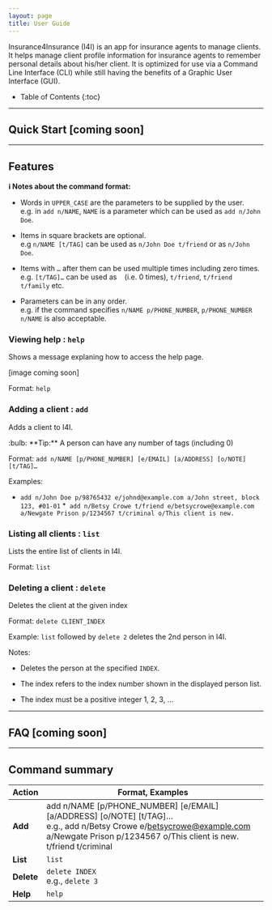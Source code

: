 ```yaml
---
layout: page
title: User Guide
---
```


Insurance4Insurance (I4I) is an app for insurance agents to manage clients. It helps manage client profile information for insurance agents to remember personal details about his/her client. It is optimized for use via a Command Line Interface (CLI) while still having the benefits of a Graphic User Interface (GUI). 

* Table of Contents
{:toc}

--------------------------------------------------------------------------------------------------------------------

## Quick Start [coming soon]

--------------------------------------------------------------------------------------------------------------------
## Features

<div markdown="block" class="alert alert-info">

**:information_source: Notes about the command format:**<br>

* Words in `UPPER_CASE` are the parameters to be supplied by the user.<br>
  e.g. in `add n/NAME`, `NAME` is a parameter which can be used as `add n/John Doe`.

* Items in square brackets are optional.<br>
  e.g `n/NAME [t/TAG]` can be used as `n/John Doe t/friend` or as `n/John Doe`.

* Items with `…`​ after them can be used multiple times including zero times.<br>
  e.g. `[t/TAG]…​` can be used as ` ` (i.e. 0 times), `t/friend`, `t/friend t/family` etc.

* Parameters can be in any order.<br>
  e.g. if the command specifies `n/NAME p/PHONE_NUMBER`, `p/PHONE_NUMBER n/NAME` is also acceptable.

</div>

### Viewing help : `help`

Shows a message explaning how to access the help page.

[image coming soon]

Format: `help`

### Adding a client : `add`

Adds a client to I4I.

<div markdown="span" class="alert alert-primary">:bulb: **Tip:**
A person can have any number of tags (including 0)
</div>

Format: `add n/NAME [p/PHONE_NUMBER] [e/EMAIL] [a/ADDRESS] [o/NOTE] [t/TAG]…​`

Examples: 
   
   * `add n/John Doe p/98765432 e/johnd@example.com a/John street, block 123, #01-01`
   *` add n/Betsy Crowe t/friend e/betsycrowe@example.com a/Newgate Prison p/1234567 t/criminal o/This client is new.`


### Listing all clients : `list`

Lists the entire list of clients in I4I.

Format: `list`

### Deleting a client : `delete`

Deletes the client at the given index

Format: `delete CLIENT_INDEX`

Example: `list` followed by `delete 2` deletes the 2nd person in I4I.

Notes: 

* Deletes the person at the specified `INDEX`.

* The index refers to the index number shown in the displayed person list.

* The index must be a positive integer 1, 2, 3, …​

--------------------------------------------------------------------------------------------------------------------

## FAQ [coming soon]

--------------------------------------------------------------------------------------------------------------------

## Command summary

Action | Format, Examples
--------|------------------
**Add** | add n/NAME [p/PHONE_NUMBER] [e/EMAIL] [a/ADDRESS] [o/NOTE] [t/TAG]…​<br>e.g., add n/Betsy Crowe e/betsycrowe@example.com a/Newgate Prison p/1234567 o/This client is new. t/friend t/criminal
**List** | `list`
**Delete** | `delete INDEX`<br> e.g., `delete 3`
**Help** | `help`
